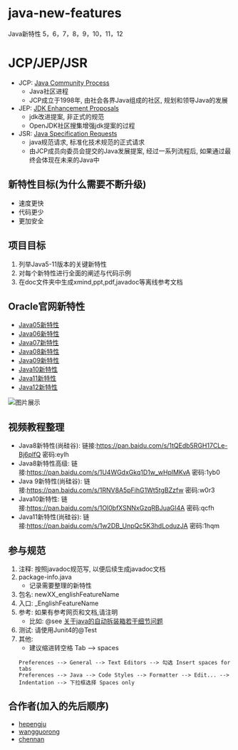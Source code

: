 # java-new-features
Java新特性 5，6，7，8，9，10，11，12

# JCP/JEP/JSR
- JCP: [Java Community Process](https://www.jcp.org/en/home/index)
    * Java社区进程
    * JCP成立于1998年, 由社会各界Java组成的社区, 规划和领导Java的发展 
- JEP: [JDK Enhancement Proposals](http://openjdk.java.net/jeps/0) 
    * jdk改进提案, 非正式的规范
    * OpenJDK社区搜集增强jdk提案的过程
- JSR: [Java Specification Requests](https://www.jcp.org/en/jsr/platform)
    * java规范请求, 标准化技术规范的正式请求
    * 由JCP成员向委员会提交的Java发展提案, 经过一系列流程后, 如果通过最终会体现在未来的Java中

## 新特性目标(为什么需要不断升级)
- 速度更快
- 代码更少
- 更加安全

## 项目目标
1. 列举Java5-11版本的关键新特性
2. 对每个新特性进行全面的阐述与代码示例
3. 在doc文件夹中生成xmind,ppt,pdf,javadoc等离线参考文档

## Oracle官网新特性
- [Java05新特性](https://docs.oracle.com/javase/1.5.0/docs/relnotes/features.html)
- [Java06新特性](https://www.oracle.com/technetwork/java/javase/features-141434.html)
- [Java07新特性](https://www.oracle.com/technetwork/java/javase/jdk7-relnotes-418459.html)
- [Java08新特性](https://www.oracle.com/technetwork/java/javase/8-whats-new-2157071.html)
- [Java09新特性](https://docs.oracle.com/javase/9/whatsnew/toc.htm#JSNEW-GUID-C23AFD78-C777-460B-8ACE-58BE5EA681F6)
- [Java10新特性](https://www.oracle.com/technetwork/java/javase/10-relnote-issues-4108729.html#NewFeature)
- [Java11新特性](https://www.oracle.com/technetwork/java/javase/11-relnote-issues-5012449.html#NewFeature)
- [Java12新特性](https://www.oracle.com/technetwork/java/javase/12-relnote-issues-5211422.html#NewFeature)

![图片展示](https://github.com/hepengju/java-new-features/blob/master/src/main/resources/Java%E6%96%B0%E7%89%B9%E6%80%A7.png)

## 视频教程整理
- Java8新特性(尚硅谷): 链接:https://pan.baidu.com/s/1tQEdb5RGH17CLe-Bj6plfQ  密码:eylh
- Java8新特性高级: 链接:https://pan.baidu.com/s/1U4WGdxGkq1D1w_wHplMKvA  密码:1yb0
- Java 9新特性(尚硅谷): 链接:https://pan.baidu.com/s/1RNV8A5pFihG1Wt5tgBZzfw  密码:w0r3
- Java10新特性: 链接:https://pan.baidu.com/s/1Ol0bfXSNNxGzqRBJuaGI4A  密码:qcfh
- Java11新特性(尚硅谷): 链接:https://pan.baidu.com/s/1w2DB_UnpQc5K3hdLoduzJA  密码:1hqm 

## 参与规范
1. 注释: 按照javadoc规范写, 以便后续生成javadoc文档
1. package-info.java
    * 记录需要整理的新特性
1. 包名: newXX_englishFeatureName
1. 入口: _EnglishFeatureName
1. 参考: 如果有参考网页和文档,请注明
    * 比如: @see <a href="https://www.cnblogs.com/qcblog/p/7670159.html">关于java的自动拆装箱若干细节问题</a>
1. 测试: 请使用Junit4的@Test
1. 其他:
    * 建议缩进转空格 Tab --> spaces 
    ```
    Preferences --> General --> Text Editors --> 勾选 Insert spaces for tabs
    Preferences --> Java --> Code Styles --> Formatter --> Edit... --> Indentation --> 下拉框选择 Spaces only
    ```
 
## 合作者(加入的先后顺序)
- [hepengju](https://github.com/hepengju)
- [wangguorong](https://github.com/dalianpai)
- [chennan](https://github.com/949035443)